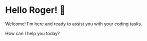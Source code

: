 # Hello Roger! 👋

Welcome! I'm here and ready to assist you with your coding tasks.

How can I help you today?